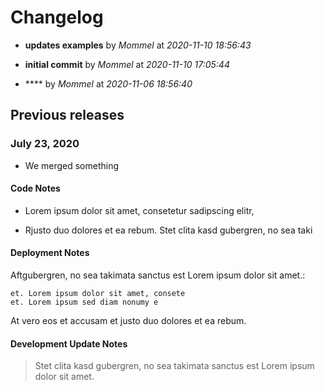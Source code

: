 # Changelog


* **updates examples** by *Mommel* at *2020-11-10 18:56:43*


* **initial commit** by *Mommel* at *2020-11-10 17:05:44*


* **** by *Mommel* at *2020-11-06 18:56:40*

## Previous releases

### July 23, 2020


* We merged something

#### Code Notes


* Lorem ipsum dolor sit amet, consetetur sadipscing elitr,


* Rjusto duo dolores et ea rebum. Stet clita kasd gubergren, no sea taki

#### Deployment Notes

Aftgubergren, no sea takimata sanctus est Lorem ipsum dolor sit amet.:

```
et. Lorem ipsum dolor sit amet, consete
et. Lorem ipsum sed diam nonumy e
```

At vero eos et accusam et justo duo dolores et ea rebum.

#### Development Update Notes

> Stet clita kasd gubergren, no sea takimata sanctus est Lorem ipsum dolor sit amet.
